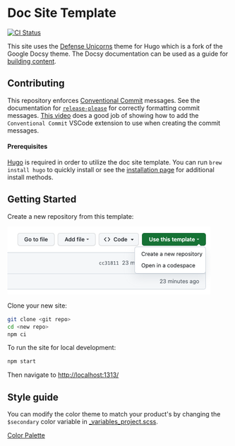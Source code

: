 # Doc Site Template

[![CI Status](https://github.com/defenseunicorns/doc-site-template/actions/workflows/ci.yaml/badge.svg)](https://github.com/defenseunicorns/doc-site-template/actions)

This site uses the [Defense Unicorns](https://github.com/defenseunicorns/defense-unicorns-hugo-theme) theme for Hugo
which is a fork of the Google Docsy theme. The Docsy documentation can be used as a guide for [building content](https://www.docsy.dev/docs/adding-content/).

## Contributing

This repository enforces [Conventional Commit](https://www.conventionalcommits.org/en/v1.0.0/) messages. See the
documentation for [`release-please`](https://github.com/googleapis/release-please#how-should-i-write-my-commits) for correctly formatting commit messages. [This video](https://www.youtube.com/watch?v=lwGcnDgwmFc&ab_channel=Syntax) does a good job of showing how to add the `Conventional Commit` VSCode extension to use when creating the commit messages.

#### Prerequisites 

[Hugo](https://gohugo.io/documentation/) is required in order to utilize the doc site template. You can run `brew install hugo` to quickly install or see the [installation page](https://gohugo.io/installation/) for additional install methods.

## Getting Started

Create a new repository from this template:

![How to use](static/img/how-to-use.png)

Clone your new site:

```bash
git clone <git repo>
cd <new repo>
npm ci
```

To run the site for local development:

```bash
npm start
```

Then navigate to [http://localhost:1313/](http://localhost:1313/)

## Style guide

You can modify the color theme to match your product's by changing the `$secondary` color variable in [_variables_project.scss](assets/scss/_variables_project.scss).

[Color Palette](https://www.figma.com/file/aNnt9Ip7IFTs9hnfqrYGl4/Unicorn-UI?type=design&mode=design)
